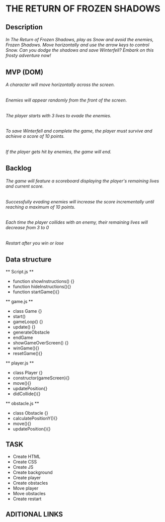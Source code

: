 # THE RETURN OF FROZEN SHADOWS

## Description
###### In The Return of Frozen Shadows, play as Snow and avoid the enemies, Frozen Shadows. Move horizontally and use the arrow keys to control Snow. Can you dodge the shadows and save Winterfell? Embark on this frosty adventure now!


## MVP (DOM) 
###### A character will move horizontally across the screen.
###### Enemies will appear randomly from the front of the screen.
###### The player starts with 3 lives to evade the enemies.
###### To save Winterfell and complete the game, the player must survive and achieve a score of 10 points.
###### If the player gets hit by enemies, the game will end.

## Backlog
###### The game will feature a scoreboard displaying the player's remaining lives and current score.
###### Successfully evading enemies will increase the score incrementally until reaching a maximum of 10 points.
###### Each time the player collides with an enemy, their remaining lives will decrease from 3 to 0
###### Restart after you win or lose

## Data structure
** Script.js **
- function showInstructions() {}
- function hideInstructions(){}
- function startGame(){}

** game.js **
- class Game {}
- start()
- gameLoop() {}
- update() {}
- generateObstacle
- endGame
- showGameOverScreen() {}
- winGame(){}
- resetGame(){}

** player.js **
- class Player {}
- constructor(gameScreen){}
- move(){}
- updatePosition{}
- didCollide(){}

 ** obstacle.js **
- class Obstacle {}
- calculatePositionY(){}
- move(){}
- updatePosition(){}

## TASK
- Create HTML
- Create CSS
- Create JS
- Create background
- Create player
- Create obstacles
- Move player
- Move obstacles
- Create restart

## ADITIONAL LINKS
